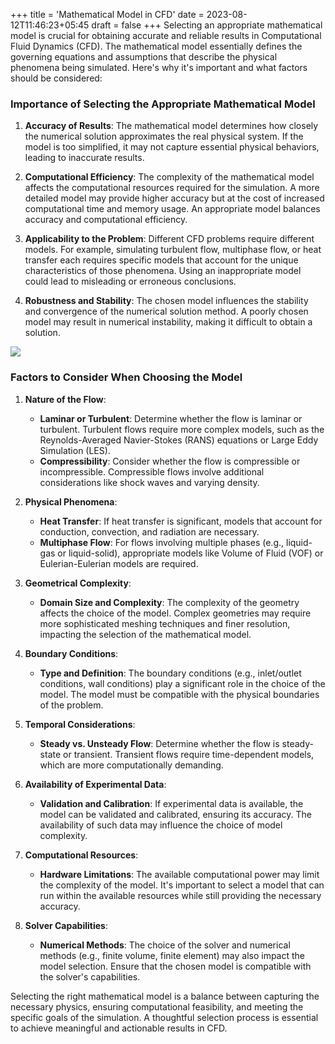 +++
title = 'Mathematical Model in CFD'
date = 2023-08-12T11:46:23+05:45
draft = false
+++
Selecting an appropriate mathematical model is crucial for obtaining accurate and reliable results in Computational Fluid Dynamics (CFD). The mathematical model essentially defines the governing equations and assumptions that describe the physical phenomena being simulated. Here's why it's important and what factors should be considered:

### Importance of Selecting the Appropriate Mathematical Model

1. **Accuracy of Results**: The mathematical model determines how closely the numerical solution approximates the real physical system. If the model is too simplified, it may not capture essential physical behaviors, leading to inaccurate results.

2. **Computational Efficiency**: The complexity of the mathematical model affects the computational resources required for the simulation. A more detailed model may provide higher accuracy but at the cost of increased computational time and memory usage. An appropriate model balances accuracy and computational efficiency.

3. **Applicability to the Problem**: Different CFD problems require different models. For example, simulating turbulent flow, multiphase flow, or heat transfer each requires specific models that account for the unique characteristics of those phenomena. Using an inappropriate model could lead to misleading or erroneous conclusions.

4. **Robustness and Stability**: The chosen model influences the stability and convergence of the numerical solution method. A poorly chosen model may result in numerical instability, making it difficult to obtain a solution.

![](https://1.bp.blogspot.com/-8Jl2Vn5KGIM/Xh3Kt_mGWVI/AAAAAAAAK9Y/bE-C5u4mAPcrIDm_-bmR8-zLOC4Y_HDhACLcBGAsYHQ/w640-h246/MS-CFD_branch.jpg)

### Factors to Consider When Choosing the Model

1. **Nature of the Flow**: 
   - **Laminar or Turbulent**: Determine whether the flow is laminar or turbulent. Turbulent flows require more complex models, such as the Reynolds-Averaged Navier-Stokes (RANS) equations or Large Eddy Simulation (LES).
   - **Compressibility**: Consider whether the flow is compressible or incompressible. Compressible flows involve additional considerations like shock waves and varying density.

2. **Physical Phenomena**:
   - **Heat Transfer**: If heat transfer is significant, models that account for conduction, convection, and radiation are necessary.
   - **Multiphase Flow**: For flows involving multiple phases (e.g., liquid-gas or liquid-solid), appropriate models like Volume of Fluid (VOF) or Eulerian-Eulerian models are required.

3. **Geometrical Complexity**:
   - **Domain Size and Complexity**: The complexity of the geometry affects the choice of the model. Complex geometries may require more sophisticated meshing techniques and finer resolution, impacting the selection of the mathematical model.

4. **Boundary Conditions**:
   - **Type and Definition**: The boundary conditions (e.g., inlet/outlet conditions, wall conditions) play a significant role in the choice of the model. The model must be compatible with the physical boundaries of the problem.

5. **Temporal Considerations**:
   - **Steady vs. Unsteady Flow**: Determine whether the flow is steady-state or transient. Transient flows require time-dependent models, which are more computationally demanding.

6. **Availability of Experimental Data**:
   - **Validation and Calibration**: If experimental data is available, the model can be validated and calibrated, ensuring its accuracy. The availability of such data may influence the choice of model complexity.

7. **Computational Resources**:
   - **Hardware Limitations**: The available computational power may limit the complexity of the model. It's important to select a model that can run within the available resources while still providing the necessary accuracy.

8. **Solver Capabilities**:
   - **Numerical Methods**: The choice of the solver and numerical methods (e.g., finite volume, finite element) may also impact the model selection. Ensure that the chosen model is compatible with the solver's capabilities.

Selecting the right mathematical model is a balance between capturing the necessary physics, ensuring computational feasibility, and meeting the specific goals of the simulation. A thoughtful selection process is essential to achieve meaningful and actionable results in CFD.